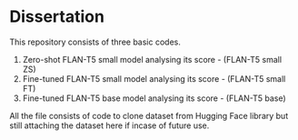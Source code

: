 # Dissertation
This repository consists of three basic codes.
1. Zero-shot FLAN-T5 small model analysing its score - (FLAN-T5 small ZS)
2. Fine-tuned FLAN-T5 small model analysing its score - (FLAN-T5 small FT)
3. Fine-tuned FLAN-T5 base model analysing its score - (FLAN-T5 base)

All the file consists of code to clone dataset from Hugging Face library but still attaching the dataset here if incase of future use.
